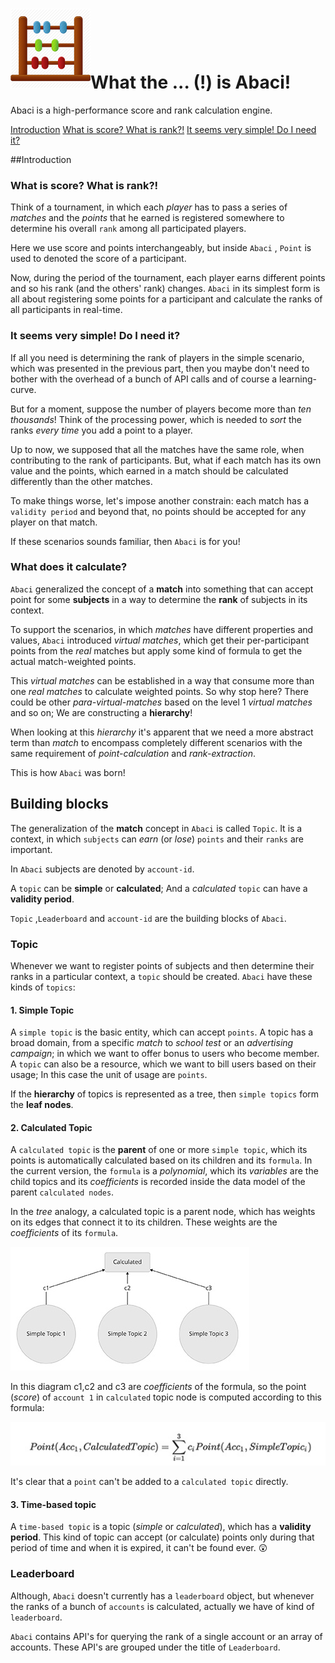 # ![Abacus](Abacus.png)What the ... (!) is Abaci! 

Abaci is a high-performance score and rank calculation engine.

[Introduction](#Intro)
[What is score? What is rank?!](#what-is-score)
[It seems very simple! Do I need it?](it-seems-simple)



##Introduction

### What is score? What is rank?!

Think of a tournament, in which each *player* has to pass a series of *matches* and the *points* that he earned is registered somewhere to determine his overall `rank` among all participated players.

Here we use score and points interchangeably, but inside `Abaci` , `Point` is used to denoted the score of a participant.

Now, during the period of the tournament, each player earns different points and so his rank (and the others' rank) changes. `Abaci` in its simplest form is all about registering some points for a participant and calculate the ranks of all participants in real-time.

### It seems very simple! Do I need it?

If all you need is determining the rank of players in the simple scenario, which was presented in the previous part, then you maybe don't need to bother with the overhead of a bunch of API calls and of course a learning-curve.

But for a moment, suppose the number of players become more than *ten thousands*! Think of the processing power, which is needed to *sort* the ranks *every time* you add a point to a player.

 Up to now, we supposed that all the matches have the same role, when contributing to the rank of participants. But, what if each match has its own value and the points, which earned in a match should be calculated differently than the other matches.

To make things worse, let's impose another constrain: each match has a `validity period` and beyond that, no points should be accepted for any player on that match.

If these scenarios sounds familiar, then `Abaci` is for you!

### What does it calculate?

`Abaci` generalized the concept of a **match** into something that can accept point for some **subjects** in a way to determine the **rank** of subjects in its context.

To support the scenarios, in which *matches* have different properties and values, `Abaci` introduced *virtual matches*, which get their per-participant points from the *real* matches but apply some kind of formula to get the actual match-weighted points.

This *virtual matches* can be established in a way that consume more than one *real matches* to calculate weighted points. So why stop here? There could be other *para-virtual-matches* based on the level 1 *virtual matches* and so on; We are constructing a **hierarchy**!

When looking at this *hierarchy* it's apparent that we need a more abstract term than *match* to encompass completely different scenarios with the same requirement of *point-calculation* and *rank-extraction*.

This is how `Abaci` was born!

## Building blocks

The generalization of the **match** concept in `Abaci` is called `Topic`. It is a context, in which `subjects` can *earn* (or *lose*) `points` and their `ranks` are important.

In `Abaci` subjects are denoted by `account-id`.

A `topic` can be **simple** or **calculated**; And a *calculated* `topic` can have a **validity period**.

`Topic` ,`Leaderboard` and `account-id` are the building blocks of `Abaci`.

### Topic

Whenever we want to register points of subjects and then determine their ranks in a particular context, a `topic` should be created. `Abaci` have these kinds of `topics`:

#### 1. Simple Topic

A `simple topic` is the basic entity, which can accept `points`. A topic has a broad domain, from a specific *match* to *school test* or an *advertising campaign*; in which we want to offer bonus to users who become member. A `topic` can also be a resource, which we want to bill users based on their usage; In this case the unit of usage are `points`.

If the **hierarchy** of topics is represented as a tree, then `simple topics` form the **leaf nodes**.

#### 2. Calculated Topic

A `calculated topic` is the **parent** of one or more `simple topic`, which its points is automatically calculated based on its children and its `formula`. In the current version, the `formula` is a *polynomial*, which its *variables* are the child topics and its *coefficients* is recorded inside the data model of the parent `calculated nodes`.

In the *tree* analogy, a calculated topic is a parent node, which has weights on its edges that connect it to its children. These weights are the *coefficients* of its `formula`.

![Calculated_Topic](Calculated_Topic.jpg)

In this diagram c1,c2 and c3 are *coefficients* of the formula, so the point (*score*) of `account 1` in `calculated` topic node is computed according to this formula:

![Formula](Formula.jpg)

It's clear that a `point` can't be added to a `calculated topic` directly.

#### 3. Time-based topic

A `time-based topic` is a topic (*simple* or *calculated*), which has a **validity period**. This kind of topic can accept (or calculate) points only during that period of time and when it is expired, it can't be found ever. :astonished:

 ### Leaderboard

Although, `Abaci` doesn't currently has a `leaderboard` object, but whenever the ranks of a bunch of `accounts` is calculated, actually we have of kind of `leaderboard`.

`Abaci` contains API's for querying the rank of a single account or an array of accounts. These API's are grouped under the title of `Leaderboard`.








